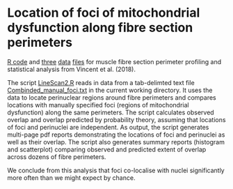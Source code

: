 # Location of foci of mitochondrial dysfunction along fibre section perimeters

[R code](LineScan2.R) and [three](Combined_manual_foci.txt) [data](Focix10.txt) [files](LineScans.txt) for muscle fibre section perimeter profiling and statistical analysis from Vincent et al. (2018).

The script [LineScan2.R](LineScan2.R) reads in data from a tab-delimted text file [Combinded_manual_foci.txt](Combined_manual_foci.txt) in the current working directory.  It uses the data to locate perinuclear regions around fibre perimeters and compares locations with manually specified foci (regions of mitochondrial dysfunction) along the same perimeters.  The script calculates observed overlap and overlap predicted by probability theory, assuming that locations of foci and perinuclei are independent.  As output, the script generates multi-page pdf reports demonstrating the locations of foci and perinuclei as well as their overlap.  The script also generates summary reports (histogram and scatterplot) comparing observed and predicted extent of overlap across dozens of fibre perimeters.  

We conclude from this analysis that foci co-localise with nuclei significantly more often than we might expect by chance.
